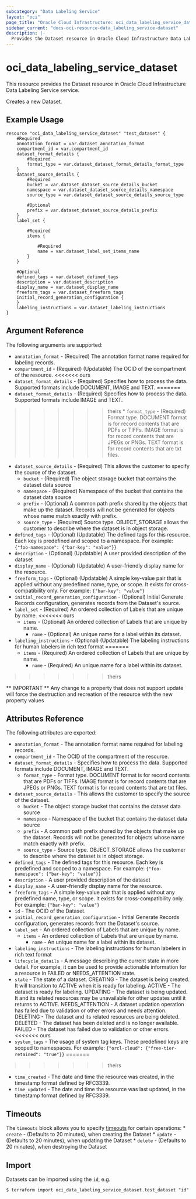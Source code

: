 ```yaml
---
subcategory: "Data Labeling Service"
layout: "oci"
page_title: "Oracle Cloud Infrastructure: oci_data_labeling_service_dataset"
sidebar_current: "docs-oci-resource-data_labeling_service-dataset"
description: |-
  Provides the Dataset resource in Oracle Cloud Infrastructure Data Labeling Service service
---
```


# oci_data_labeling_service_dataset
This resource provides the Dataset resource in Oracle Cloud Infrastructure Data Labeling Service service.

Creates a new Dataset.


## Example Usage

```hcl
resource "oci_data_labeling_service_dataset" "test_dataset" {
	#Required
	annotation_format = var.dataset_annotation_format
	compartment_id = var.compartment_id
	dataset_format_details {
		#Required
		format_type = var.dataset_dataset_format_details_format_type
	}
	dataset_source_details {
		#Required
		bucket = var.dataset_dataset_source_details_bucket
		namespace = var.dataset_dataset_source_details_namespace
		source_type = var.dataset_dataset_source_details_source_type

		#Optional
		prefix = var.dataset_dataset_source_details_prefix
	}
	label_set {

		#Required
		items {

			#Required
			name = var.dataset_label_set_items_name
		}
	}

	#Optional
	defined_tags = var.dataset_defined_tags
	description = var.dataset_description
	display_name = var.dataset_display_name
	freeform_tags = var.dataset_freeform_tags
	initial_record_generation_configuration {
	}
	labeling_instructions = var.dataset_labeling_instructions
}
```

## Argument Reference

The following arguments are supported:

* `annotation_format` - (Required) The annotation format name required for labeling records.
* `compartment_id` - (Required) (Updatable) The OCID of the compartment of the resource.
<<<<<<< ours
* `dataset_format_details` - (Required) Specifies how to process the data. Supported formats include DOCUMENT, IMAGE and TEXT.
=======
* `dataset_format_details` - (Required) Specifies how to process the data. Supported formats include IMAGE and TEXT.
>>>>>>> theirs
	* `format_type` - (Required) Format type. DOCUMENT format is for record contents that are PDFs or TIFFs. IMAGE format is for record contents that are JPEGs or PNGs. TEXT format is for record contents that are txt files.
* `dataset_source_details` - (Required) This allows the customer to specify the source of the dataset.
	* `bucket` - (Required) The object storage bucket that contains the dataset data source
	* `namespace` - (Required) Namespace of the bucket that contains the dataset data source
	* `prefix` - (Optional) A common path prefix shared by the objects that make up the dataset. Records will not be generated for objects whose name match exactly with prefix.
	* `source_type` - (Required) Source type.  OBJECT_STORAGE allows the customer to describe where the dataset is in object storage.
* `defined_tags` - (Optional) (Updatable) The defined tags for this resource. Each key is predefined and scoped to a namespace. For example: `{"foo-namespace": {"bar-key": "value"}}` 
* `description` - (Optional) (Updatable) A user provided description of the dataset
* `display_name` - (Optional) (Updatable) A user-friendly display name for the resource.
* `freeform_tags` - (Optional) (Updatable) A simple key-value pair that is applied without any predefined name, type, or scope. It exists for cross-compatibility only. For example: `{"bar-key": "value"}` 
* `initial_record_generation_configuration` - (Optional) Initial Generate Records configuration, generates records from the Dataset's source.
* `label_set` - (Required) An ordered collection of Labels that are unique by name. 
<<<<<<< ours
	* `items` - (Optional) An ordered collection of Labels that are unique by name.
		* `name` - (Optional) An unique name for a label within its dataset.
* `labeling_instructions` - (Optional) (Updatable) The labeling instructions for human labelers in rich text format
=======
	* `items` - (Required) An ordered collection of Labels that are unique by name.
		* `name` - (Required) An unique name for a label within its dataset.
>>>>>>> theirs


** IMPORTANT **
Any change to a property that does not support update will force the destruction and recreation of the resource with the new property values

## Attributes Reference

The following attributes are exported:

* `annotation_format` - The annotation format name required for labeling records.
* `compartment_id` - The OCID of the compartment of the resource.
* `dataset_format_details` - Specifies how to process the data. Supported formats include DOCUMENT, IMAGE and TEXT.
	* `format_type` - Format type. DOCUMENT format is for record contents that are PDFs or TIFFs. IMAGE format is for record contents that are JPEGs or PNGs. TEXT format is for record contents that are txt files.
* `dataset_source_details` - This allows the customer to specify the source of the dataset.
	* `bucket` - The object storage bucket that contains the dataset data source
	* `namespace` - Namespace of the bucket that contains the dataset data source
	* `prefix` - A common path prefix shared by the objects that make up the dataset. Records will not be generated for objects whose name match exactly with prefix.
	* `source_type` - Source type.  OBJECT_STORAGE allows the customer to describe where the dataset is in object storage.
* `defined_tags` - The defined tags for this resource. Each key is predefined and scoped to a namespace. For example: `{"foo-namespace": {"bar-key": "value"}}` 
* `description` - A user provided description of the dataset
* `display_name` - A user-friendly display name for the resource.
* `freeform_tags` - A simple key-value pair that is applied without any predefined name, type, or scope. It exists for cross-compatibility only. For example: `{"bar-key": "value"}` 
* `id` - The OCID of the Dataset.
* `initial_record_generation_configuration` - Initial Generate Records configuration, generates records from the Dataset's source.
* `label_set` - An ordered collection of Labels that are unique by name. 
	* `items` - An ordered collection of Labels that are unique by name.
		* `name` - An unique name for a label within its dataset.
* `labeling_instructions` - The labeling instructions for human labelers in rich text format
* `lifecycle_details` - A message describing the current state in more detail. For example, it can be used to provide actionable information for a resource in FAILED or NEEDS_ATTENTION state.
* `state` - The state of a dataset. CREATING - The dataset is being created.  It will transition to ACTIVE when it is ready for labeling. ACTIVE   - The dataset is ready for labeling. UPDATING - The dataset is being updated.  It and its related resources may be unavailable for other updates until it returns to ACTIVE. NEEDS_ATTENTION - A dataset updation operation has failed due to validation or other errors and needs attention. DELETING - The dataset and its related resources are being deleted. DELETED  - The dataset has been deleted and is no longer available. FAILED   - The dataset has failed due to validation or other errors. 
<<<<<<< ours
* `system_tags` - The usage of system tag keys. These predefined keys are scoped to namespaces. For example: `{"orcl-cloud": {"free-tier-retained": "true"}}` 
=======
>>>>>>> theirs
* `time_created` - The date and time the resource was created, in the timestamp format defined by RFC3339.
* `time_updated` - The date and time the resource was last updated, in the timestamp format defined by RFC3339.

## Timeouts

The `timeouts` block allows you to specify [timeouts](https://registry.terraform.io/providers/hashicorp/oci/latest/docs/guides/changing_timeouts) for certain operations:
	* `create` - (Defaults to 20 minutes), when creating the Dataset
	* `update` - (Defaults to 20 minutes), when updating the Dataset
	* `delete` - (Defaults to 20 minutes), when destroying the Dataset


## Import

Datasets can be imported using the `id`, e.g.

```
$ terraform import oci_data_labeling_service_dataset.test_dataset "id"
```


